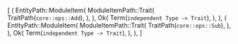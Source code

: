 [
    (
        EntityPath::ModuleItem(
            ModuleItemPath::Trait(
                TraitPath(`core::ops::Add`),
            ),
        ),
        Ok(
            Term(`independent Type -> Trait`),
        ),
    ),
    (
        EntityPath::ModuleItem(
            ModuleItemPath::Trait(
                TraitPath(`core::ops::Sub`),
            ),
        ),
        Ok(
            Term(`independent Type -> Trait`),
        ),
    ),
]